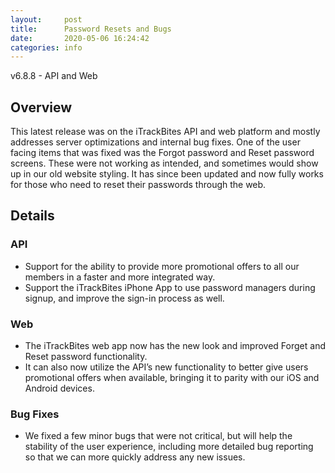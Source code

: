 ```yaml
---
layout:     post
title:      Password Resets and Bugs
date:       2020-05-06 16:24:42
categories: info
---
```


v6.8.8 - API and Web

## Overview
This latest release was on the iTrackBites API and web platform and mostly addresses server optimizations and internal bug fixes. One of the user facing items that was fixed was the Forgot password and Reset password screens. These were not working as intended, and sometimes would show up in our old website styling. It has since been updated and now fully works for those who need to reset their passwords through the web.

## Details
### API
* Support for the ability to provide more promotional offers to all our members in a faster and more integrated way.
* Support the iTrackBites iPhone App to use password managers during signup, and improve the sign-in process as well.

### Web
* The iTrackBites web app now has the new look and improved Forget and Reset password functionality. 
* It can also now utilize the API’s new functionality to better give users promotional offers when available, bringing it to parity with our iOS and Android devices.

### Bug Fixes
* We fixed a few minor bugs that were not critical, but will help the stability of the user experience, including more detailed bug reporting so that we can more quickly address any new issues.
